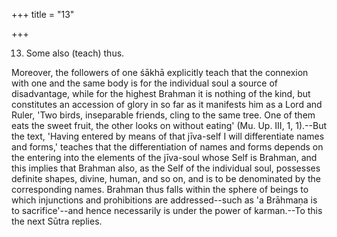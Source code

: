 +++
title = "13"

+++


13. Some also (teach) thus.

Moreover, the followers of one śākhā explicitly teach that the connexion with one and the same body is for the individual soul a source of disadvantage, while for the highest Brahman it is nothing of the kind, but constitutes an accession of glory in so far as it manifests him as a Lord and Ruler, 'Two birds, inseparable friends, cling to the same tree. One of them eats the sweet fruit, the other looks on without eating' (Mu. Up. III, 1, 1).--But the text, 'Having entered by means of that jīva-self I will differentiate names and forms,' teaches that the differentiation of names and forms depends on the entering into the elements of the jīva-soul whose Self is Brahman, and this implies that Brahman also, as the Self of the individual soul, possesses definite shapes, divine, human, and so on, and is to be denominated by the corresponding names. Brahman thus falls within the sphere of beings to which injunctions and prohibitions are addressed--such as 'a Brāhmaṇa is to sacrifice'--and hence necessarily is under the power of karman.--To this the next Sūtra replies.

